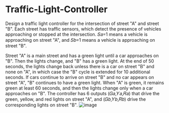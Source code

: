 # Traffic-Light-Controller
Design a traffic light controller for the intersection of street "A" and street "B". Each street has traffic sensors, which detect the presence of vehicles approaching or stopped at the intersection. 
𝑆𝑎=1 means a vehicle is approaching on street "A", and 
𝑆𝑏=1 means a vehicle is approaching on street "B".

Street "A" is a main street and has a green light until a car approaches on "B".
Then the lights change, and "B" has a green light.
At the end of 50 seconds, the lights change back unless there is a car on street "B" and none on "A", in which case the "B" cycle is extended for 10 additional seconds.
If cars continue to arrive on street "B" and no car appears on street "A", "B" continues to have a green light.
When "A" is green, it remains green at least 60 seconds, and then the lights change only when a car approaches on "B".
The controller has 6 outputs (𝐺𝑎,𝑌𝑎,𝑅𝑎) that drive the green, yellow, and red lights on street "A", and (𝐺𝑏,𝑌𝑏,𝑅𝑏) drive the corresponding lights on street "B".
![image](https://github.com/user-attachments/assets/0be4db7c-a245-4aa1-b7d3-1bf57c66f0b8)
